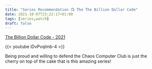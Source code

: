 ```yaml
---
title: "Series Recommendation 📺 The The Billion Dollar Code"
date: 2021-10-07T23:22:17+01:00
tags: [series,watch]
draft: false
---
```


[The Billion Dollar Code - 2021](https://www.imdb.com/title/tt15392100/)

{{< youtube iDvPvqImb-4 >}}

Being proud and willing to defend the Chaos Computer Club is just the cherry on top of the cake that is this amazing series! 
